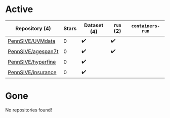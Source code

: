 # Active
| Repository (4) | Stars | Dataset (4) | `run` (2) | `containers-run` |
| --- | --- | --- | --- | --- |
| [PennSIVE/UVMdata](https://github.com/PennSIVE/UVMdata) | 0 | :heavy_check_mark: | :heavy_check_mark: |  |
| [PennSIVE/agespan7t](https://github.com/PennSIVE/agespan7t) | 0 | :heavy_check_mark: | :heavy_check_mark: |  |
| [PennSIVE/hyperfine](https://github.com/PennSIVE/hyperfine) | 0 | :heavy_check_mark: |  |  |
| [PennSIVE/insurance](https://github.com/PennSIVE/insurance) | 0 | :heavy_check_mark: |  |  |

# Gone
No repositories found!
